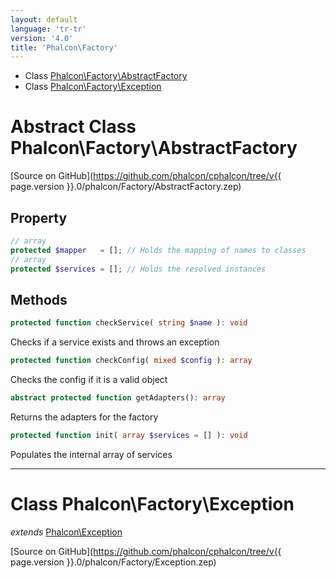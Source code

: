 ```yaml
---
layout: default
language: 'tr-tr'
version: '4.0'
title: 'Phalcon\Factory'
---
```


- Class [Phalcon\Factory\AbstractFactory](#Phalcon_Factory_AbstractFactory)
- Class [Phalcon\Factory\Exception](#Phalcon_Factory_Exception)

<a name="Phalcon_Factory_AbstractFactory"></a>

# Abstract Class **Phalcon\Factory\AbstractFactory**

[Source on GitHub](https://github.com/phalcon/cphalcon/tree/v{{ page.version }}.0/phalcon/Factory/AbstractFactory.zep)

## Property

```php
// array
protected $mapper   = []; // Holds the mapping of names to classes
// array 
protected $services = []; // Holds the resolved instances
```

## Methods

```php
protected function checkService( string $name ): void
```

Checks if a service exists and throws an exception

```php
protected function checkConfig( mixed $config ): array
```

Checks the config if it is a valid object

```php
abstract protected function getAdapters(): array
```

Returns the adapters for the factory

```php
protected function init( array $services = [] ): void
```

Populates the internal array of services

<hr />

<a name="Phalcon_Factory_Exception"></a>

# Class **Phalcon\Factory\Exception**

*extends* [Phalcon\Exception](Phalcon_Exception)

[Source on GitHub](https://github.com/phalcon/cphalcon/tree/v{{ page.version }}.0/phalcon/Factory/Exception.zep)